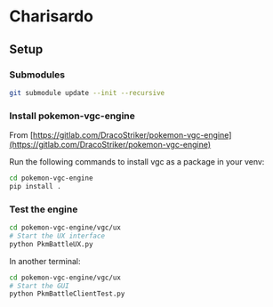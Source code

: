 # Charisardo

## Setup

### Submodules

```bash
git submodule update --init --recursive
```

### Install pokemon-vgc-engine

From [https://gitlab.com/DracoStriker/pokemon-vgc-engine](https://gitlab.com/DracoStriker/pokemon-vgc-engine)

Run the following commands to install vgc as a package in your venv:
```bash
cd pokemon-vgc-engine
pip install .
```

### Test the engine

```bash
cd pokemon-vgc-engine/vgc/ux
# Start the UX interface
python PkmBattleUX.py
```

In another terminal:

```bash
cd pokemon-vgc-engine/vgc/ux
# Start the GUI
python PkmBattleClientTest.py
```